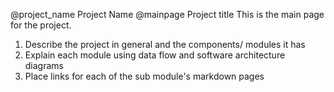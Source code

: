 @project_name Project Name
@mainpage Project title
This is the main page for the project. 
  
1. Describe the project in general and the components/ modules it has
2. Explain each module using data flow and software architecture diagrams
3. Place links for each of the sub module's markdown pages